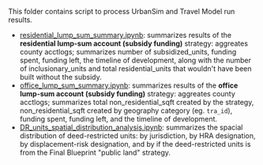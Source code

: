 This folder contains script to process UrbanSim and Travel Model run results.

* [residential_lump_sum_summary.ipynb](residential_lump_sum_summary.ipynb): summarizes results of the **residential lump-sum account (subsidy funding)** strategy: aggreates county acctlogs; summarizes number of subsidized_units, funding spent, funding left, the timeline of development, along with the number of inclusionary_units and total residential_units that wouldn't have been built without the subsidy.
* [office_lump_sum_summary.ipynb](office_lump_sum_summary.ipynb): summarizes results of the **office lump-sum account (subsidy funding)** strategy: aggreates county acctlogs; summarizes total non_residential_sqft created by the strategy, non_residential_sqft created by geography category (eg. `tra_id`), funding spent, funding left, and the timeline of development.
* [DR_units_spatial_distribution_analysis.ipynb](DR_units_spatial_distribution_analysis.ipynb): summarizes the spacial distribution of deed-restricted units: by jurisdiction, by HRA designation, by displacement-risk designation, and by if the deed-restricted units is from the Final Blueprint "public land" strategy.
